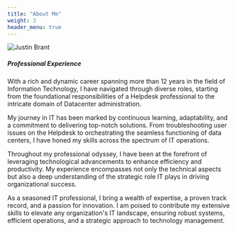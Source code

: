 ```yaml
---
title: "About Me"
weight: 3
header_menu: true
---
```


![Justin Brant](images/jbrantx300.jpg)

##### Professional Experience

With a rich and dynamic career spanning more than 12 years in the field of Information Technology, I have navigated through diverse roles, starting from the foundational responsibilities of a Helpdesk professional to the intricate domain of Datacenter administration.

My journey in IT has been marked by continuous learning, adaptability, and a commitment to delivering top-notch solutions. From troubleshooting user issues on the Helpdesk to orchestrating the seamless functioning of data centers, I have honed my skills across the spectrum of IT operations.

Throughout my professional odyssey, I have been at the forefront of leveraging technological advancements to enhance efficiency and productivity. My experience encompasses not only the technical aspects but also a deep understanding of the strategic role IT plays in driving organizational success.

As a seasoned IT professional, I bring a wealth of expertise, a proven track record, and a passion for innovation. I am poised to contribute my extensive skills to elevate any organization's IT landscape, ensuring robust systems, efficient operations, and a strategic approach to technology management.



